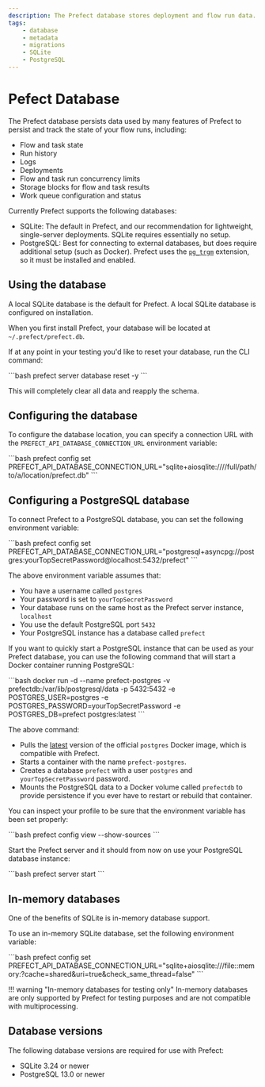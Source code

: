 ```yaml
---
description: The Prefect database stores deployment and flow run data.
tags:
    - database
    - metadata
    - migrations
    - SQLite
    - PostgreSQL
---
```


# Pefect Database

The Prefect database persists data used by many features of Prefect to persist and track the state of your flow runs, including:

- Flow and task state
- Run history
- Logs
- Deployments
- Flow and task run concurrency limits
- Storage blocks for flow and task results
- Work queue configuration and status

Currently Prefect supports the following databases:

- SQLite: The default in Prefect, and our recommendation for lightweight, single-server deployments. SQLite requires essentially no setup.
- PostgreSQL: Best for connecting to external databases, but does require additional setup (such as Docker). Prefect uses the [`pg_trgm`](https://www.postgresql.org/docs/current/pgtrgm.html) extension, so it must be installed and enabled.

## Using the database

A local SQLite database is the default for Prefect. A local SQLite database is configured on installation.

When you first install Prefect, your database will be located at `~/.prefect/prefect.db`.

If at any point in your testing you'd like to reset your database, run the CLI command:  

<div class="terminal">
```bash
prefect server database reset -y
```
</div>

This will completely clear all data and reapply the schema.

## Configuring the database

To configure the database location, you can specify a connection URL with the `PREFECT_API_DATABASE_CONNECTION_URL` environment variable:

<div class="terminal">
```bash
prefect config set PREFECT_API_DATABASE_CONNECTION_URL="sqlite+aiosqlite:////full/path/to/a/location/prefect.db"
```
</div>

## Configuring a PostgreSQL database

To connect Prefect to a PostgreSQL database, you can set the following environment variable:

<div class="terminal">
```bash
prefect config set PREFECT_API_DATABASE_CONNECTION_URL="postgresql+asyncpg://postgres:yourTopSecretPassword@localhost:5432/prefect"
```
</div>

The above environment variable assumes that:

- You have a username called `postgres`
- Your password is set to `yourTopSecretPassword`
- Your database runs on the same host as the Prefect server instance, `localhost`
- You use the default PostgreSQL port `5432`
- Your PostgreSQL instance has a database called `prefect`

If you want to quickly start a PostgreSQL instance that can be used as your Prefect database, you can use the following command that will start a Docker container running PostgreSQL:

<div class="terminal">
```bash
docker run -d --name prefect-postgres -v prefectdb:/var/lib/postgresql/data -p 5432:5432 -e POSTGRES_USER=postgres -e POSTGRES_PASSWORD=yourTopSecretPassword -e POSTGRES_DB=prefect postgres:latest
```
</div>

The above command:

- Pulls the [latest](https://hub.docker.com/_/postgres?tab=tags) version of the official `postgres` Docker image, which is compatible with Prefect.
- Starts a container with the name `prefect-postgres`.
- Creates a database `prefect` with a user `postgres` and `yourTopSecretPassword` password.
- Mounts the PostgreSQL data to a Docker volume called `prefectdb` to provide persistence if you ever have to restart or rebuild that container.

You can inspect your profile to be sure that the environment variable has been set properly:

<div class="terminal">
```bash
prefect config view --show-sources
```
</div>

Start the Prefect server and it should from now on use your PostgreSQL database instance:

<div class="terminal">
```bash
prefect server start
```
</div>

## In-memory databases

One of the benefits of SQLite is in-memory database support. 

To use an in-memory SQLite database, set the following environment variable:

<div class="terminal">
```bash
prefect config set PREFECT_API_DATABASE_CONNECTION_URL="sqlite+aiosqlite:///file::memory:?cache=shared&uri=true&check_same_thread=false"
```
</div>

!!! warning "In-memory databases for testing only"
    In-memory databases are only supported by Prefect for testing purposes and are not compatible with multiprocessing.  

## Database versions

The following database versions are required for use with Prefect:

- SQLite 3.24 or newer
- PostgreSQL 13.0 or newer
